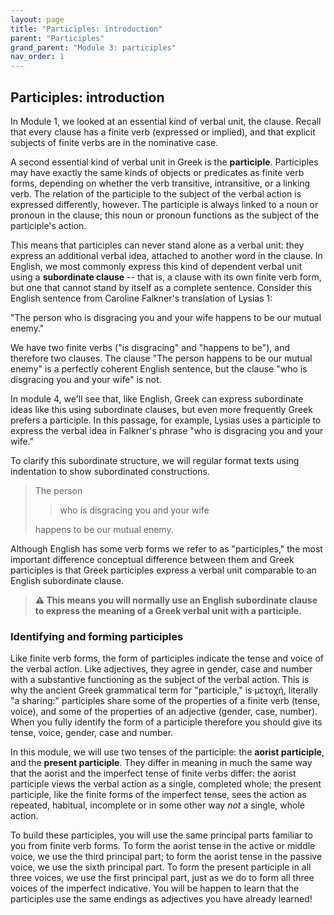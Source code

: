 ```yaml
---
layout: page
title: "Participles: introduction"
parent: "Participles"
grand_parent: "Module 3: participles"
nav_order: 1
---
```




## Participles: introduction

In Module 1, we looked at an essential kind of verbal unit, the clause.  Recall that every clause has a finite verb (expressed or implied), and that explicit subjects of finite verbs are in the nominative case.

A second essential kind of verbal unit in Greek is the **participle**.  Participles may have exactly the same kinds of objects or predicates as finite verb forms, depending on whether the verb transitive, intransitive, or a linking verb.  The relation of the participle to the subject of the verbal action is expressed differently, however. The participle is always linked to a noun or pronoun in the clause; this noun or pronoun functions as the subject of the participle's action.

This means that participles can never stand alone as a verbal unit: they express an additional verbal idea, attached to another word in the clause.  In English, we most commonly express this kind of dependent verbal unit using a **subordinate clause** -- that is, a clause with its own finite verb form, but one that cannot stand by itself as a complete sentence.  Consider this English sentence from Caroline Falkner's translation of Lysias 1:

"The person who is disgracing you and your wife happens to be our mutual enemy."

We have two finite verbs ("is disgracing" and "happens to be"), and therefore two clauses.  The clause "The person happens to be our mutual enemy" is a perfectly coherent English sentence, but the clause "who is disgracing you and your wife" is not.

In module 4, we'll see that, like English, Greek can express subordinate ideas like this using subordinate clauses, but even more frequently Greek prefers a participle. In this passage, for example, Lysias uses a participle to express the verbal idea in Falkner's phrase "who is disgracing you and your wife."  


To clarify this subordinate structure, we will regular format texts using indentation to show subordinated constructions.


> The person 
>
>> who is disgracing you and your wife 
>    
> happens to be our mutual enemy.

Although English has some verb forms we refer to as "participles," the most important difference conceptual difference between them and Greek participles is that Greek participles express a verbal unit comparable to an English subordinate clause.


> **⚠️ This means you will normally use an English subordinate clause to express the meaning of a Greek verbal unit with a participle.**





### Identifying and forming  participles

Like finite verb forms, the form of participles indicate the  tense and voice of the verbal action.  Like adjectives, they agree in gender, case and number with a substantive functioning as the subject of the verbal action.  This is why the ancient Greek grammatical term for "participle," is μετοχή, literally  "a sharing:" participles share some of the properties of a finite verb (tense, voice), and some of the properties of an adjective (gender, case, number).  When you fully identify the form  of a participle therefore you should give its tense, voice, gender, case and number.

In this module, we will use two tenses of the participle: the **aorist participle**, and the **present participle**. They differ in meaning in much the same way that the aorist and the imperfect tense of finite verbs differ: the aorist participle views the verbal action as a single, completed whole; the present participle, like the finite forms of the imperfect tense, sees the action as repeated, habitual, incomplete or in some other way *not* a single, whole action.

To build these participles, you will use the same  principal parts  familiar to you from finite verb forms.  To form the aorist tense in the active or middle voice, we use the third principal part; to form the aorist tense in the passive voice, we use the sixth principal part.  To form the present participle in all three voices, we use the first principal part, just as we do to form all three voices of the imperfect indicative.  You will be happen to learn that the participles use the same endings as adjectives you have already learned!
